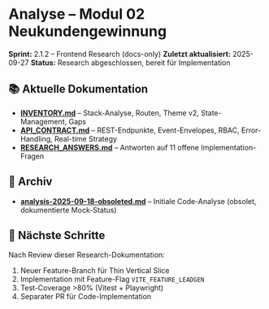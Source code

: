 # Analyse – Modul 02 Neukundengewinnung

**Sprint:** 2.1.2 – Frontend Research (docs-only)
**Zuletzt aktualisiert:** 2025-09-27
**Status:** Research abgeschlossen, bereit für Implementation

## 📚 Aktuelle Dokumentation

- **[INVENTORY.md](./INVENTORY.md)** – Stack-Analyse, Routen, Theme v2, State-Management, Gaps
- **[API_CONTRACT.md](./API_CONTRACT.md)** – REST-Endpunkte, Event-Envelopes, RBAC, Error-Handling, Real-time Strategy
- **[RESEARCH_ANSWERS.md](./RESEARCH_ANSWERS.md)** – Antworten auf 11 offene Implementation-Fragen

## 📂 Archiv

- **[analysis-2025-09-18-obsoleted.md](./analysis-2025-09-18-obsoleted.md)** – Initiale Code-Analyse (obsolet, dokumentierte Mock-Status)

## 🎯 Nächste Schritte

Nach Review dieser Research-Dokumentation:
1. Neuer Feature-Branch für Thin Vertical Slice
2. Implementation mit Feature-Flag `VITE_FEATURE_LEADGEN`
3. Test-Coverage >80% (Vitest + Playwright)
4. Separater PR für Code-Implementation